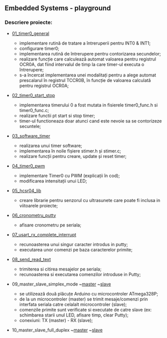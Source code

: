 ## Embedded Systems - playground

### Descriere proiecte:

- [01_timer0_general](./01_timer0_general/Project)
  
   - implementare rutină de tratare a întreruperii pentru INT0 & INT1;
   - configurare timer0;
   - implementarea rutină de întrerupere pentru contorizarea secundelor;
   - realizare funcție care calculează automat valoarea pentru registrul OCR0A, dat fiind intervalul de timp la care timer-ul executa o întrerupere;
   - s-a încercat implementarea unei modalitați pentru a alege automat prescalarul în registrul TCCR0B, în funcție de valoarea calculată pentru registrul OCR0A;

- [02_timer0_start_stop](./02_timer0_start_stop/Project)
    
   - implementarea timerului 0 a fost mutata in fisierele timer0_func.h si timer0_func.c;
   - realizare functii pt start si stop timer;
   - timer-ul functioneaza doar atunci cand este nevoie sa se contorizeze secuntele;

- [03_software_timer](./03_software_timer/Project)
   
   - realizarea unui timer software;
   - implementarea în noile fișiere stimer.h și stimer.c;
   - realizare funcții pentru creare, update și reset timer;
  
- [04_timer0_pwm](./04_timer0_pwm/Project)

  - implementare Timer0 cu PWM (explicații în cod);
  - modificarea intensitații unui LED;
   
- [05_hcsr04_lib](./05_hcsr04_lib/Project)
  - creare librarie pentru senzorul cu ultrasunete care poate fi inclusa in viitoarele proiecte;
  
- [06_cronometru_putty](./06_cronometru_putty/SPI)
  - afisare cronometru pe seriala;
  
- [07_usart_rx_complete_interrupt](./07_usart_rx_complete_interrupt/SPI)  
  - recunoasterea unui singur caracter introdus in putty;
  - executarea unor comenzi pe baza caracterelor primite;

- [08_send_read_text](./08_send_read_text/SPI) 
  - trimiterea si citirea mesajelor pe seriala;
  - recunoasterea si executarea comenzilor introduse in Putty;

- 09_master_slave_simplex_mode ~[master](./09_master_slave_simplex_mode/master/SPI) ~[slave](./09_master_slave_simplex_mode/slave/SPI)
  - se utilizează două plăcuțe Arduino cu microcontroler ATmega328P;
  - de la un microcontroler (master) se trimit mesaje/comenzi prin interfata seriala catre celalalt microcontroler (slave);
  - comenzile primite sunt verificate si executate de catre slave (ex: schimbarea starii unul LED, afisare timp, clear Putty);
  - conexiuni: TX (master) - RX (slave);

- 10_master_slave_full_duplex ~[master](./10_master_slave_full_duplex/master/SPI) ~[slave](./10_master_slave_full_duplex/slave/SPI)
